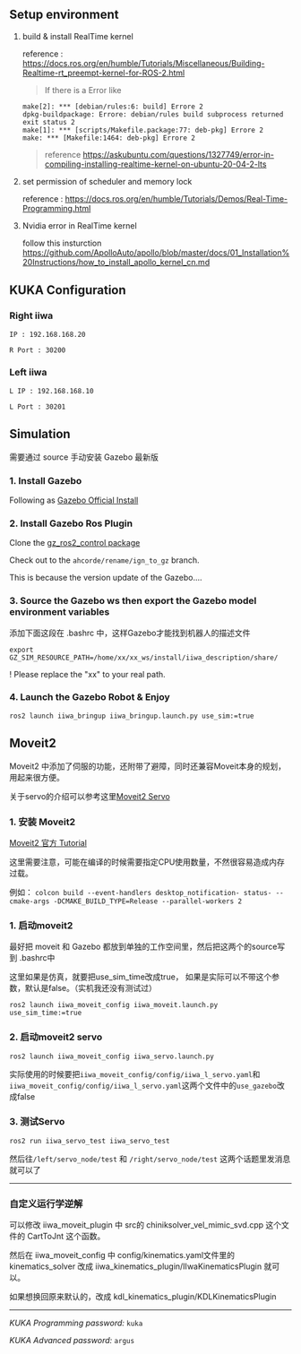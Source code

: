 ## Setup environment

1. build & install RealTime kernel

   reference : https://docs.ros.org/en/humble/Tutorials/Miscellaneous/Building-Realtime-rt_preempt-kernel-for-ROS-2.html

   > If there is a Error like

   ```
   make[2]: *** [debian/rules:6: build] Errore 2
   dpkg-buildpackage: Errore: debian/rules build subprocess returned exit status 2
   make[1]: *** [scripts/Makefile.package:77: deb-pkg] Errore 2
   make: *** [Makefile:1464: deb-pkg] Errore 2
   ```

   > reference https://askubuntu.com/questions/1327749/error-in-compiling-installing-realtime-kernel-on-ubuntu-20-04-2-lts

2. set permission of scheduler and memory lock

   reference : https://docs.ros.org/en/humble/Tutorials/Demos/Real-Time-Programming.html

3. Nvidia error in RealTime kernel

    follow this insturction
    https://github.com/ApolloAuto/apollo/blob/master/docs/01_Installation%20Instructions/how_to_install_apollo_kernel_cn.md

## KUKA Configuration

### Right iiwa

    IP : 192.168.168.20

    R Port : 30200

### Left iiwa

    L IP : 192.168.168.10

    L Port : 30201

## Simulation

需要通过 source 手动安装 Gazebo 最新版
### 1. Install Gazebo
Following as [Gazebo Official Install](https://gazebosim.org/docs/garden/install_ubuntu_src)

### 2. Install Gazebo Ros Plugin
Clone the [gz_ros2_control package](https://github.com/ros-controls/gz_ros2_control)

Check out to the `ahcorde/rename/ign_to_gz` branch.

This is because the version update of the Gazebo....

### 3. Source the Gazebo ws then export the Gazebo model environment variables

添加下面这段在 .bashrc 中，这样Gazebo才能找到机器人的描述文件

`export GZ_SIM_RESOURCE_PATH=/home/xx/xx_ws/install/iiwa_description/share/`

! Please replace the "xx" to your real path.

### 4. Launch the Gazebo Robot & Enjoy

`ros2 launch iiwa_bringup iiwa_bringup.launch.py use_sim:=true`

## Moveit2

Moveit2 中添加了伺服的功能，还附带了避障，同时还兼容Moveit本身的规划，用起来很方便。

关于servo的介绍可以参考这里[Moveit2 Servo](https://moveit.picknik.ai/humble/doc/examples/realtime_servo/realtime_servo_tutorial.html)

### 1. 安装 Moveit2

[Moveit2 官方 Tutorial](https://moveit.ros.org/install-moveit2/source/)

这里需要注意，可能在编译的时候需要指定CPU使用数量，不然很容易造成内存过载。

例如： `colcon build --event-handlers desktop_notification- status- --cmake-args -DCMAKE_BUILD_TYPE=Release --parallel-workers 2`

### 1. 启动moveit2

最好把 moveit 和 Gazebo 都放到单独的工作空间里，然后把这两个的source写到 .bashrc中

这里如果是仿真，就要把use_sim_time改成true， 如果是实际可以不带这个参数，默认是false。（实机我还没有测试过）

`ros2 launch iiwa_moveit_config iiwa_moveit.launch.py use_sim_time:=true`

### 2. 启动moveit2 servo

`ros2 launch iiwa_moveit_config iiwa_servo.launch.py`

实际使用的时候要把`iiwa_moveit_config/config/iiwa_l_servo.yaml`和`iiwa_moveit_config/config/iiwa_l_servo.yaml`这两个文件中的`use_gazebo`改成false


### 3. 测试Servo

`ros2 run iiwa_servo_test iiwa_servo_test`

然后往`/left/servo_node/test` 和 `/right/servo_node/test` 这两个话题里发消息就可以了


---
### 自定义运行学逆解

可以修改 iiwa_moveit_plugin 中 src的 chiniksolver_vel_mimic_svd.cpp 这个文件的 CartToJnt 这个函数。

然后在 iiwa_moveit_config 中 config/kinematics.yaml文件里的kinematics_solver 改成 iiwa_kinematics_plugin/IIwaKinematicsPlugin 就可以。

如果想换回原来默认的，改成 kdl_kinematics_plugin/KDLKinematicsPlugin

---

_KUKA Programming password:_ `kuka`

_KUKA Advanced password:_ `argus`
